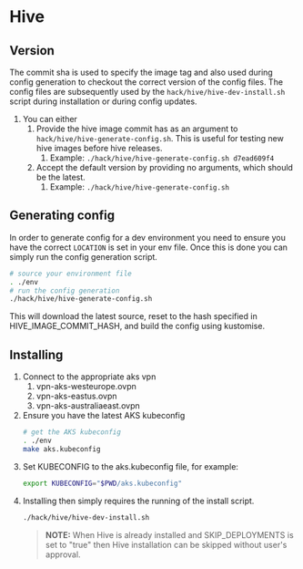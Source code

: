 # Hive

## Version

The commit sha is used to specify the image tag and also used during config generation to checkout the correct version of the config files. The config files are subsequently used by the `hack/hive/hive-dev-install.sh` script during installation or during config updates.

1. You can either
   1. Provide the hive image commit has as an argument to `hack/hive/hive-generate-config.sh`. This is useful for testing new hive images before hive releases.
      1. Example: `./hack/hive/hive-generate-config.sh d7ead609f4`
   2. Accept the default version by providing no arguments, which should be the latest.
      1. Example: `./hack/hive/hive-generate-config.sh`

## Generating config

In order to generate config for a dev environment you need to ensure you have the correct `LOCATION` is set in your env file. Once this is done you can simply run the config generation script.

```bash
# source your environment file
. ./env
# run the config generation
./hack/hive/hive-generate-config.sh
```

This will download the latest source, reset to the hash specified in HIVE_IMAGE_COMMIT_HASH, and build the config using kustomise.

## Installing

1. Connect to the appropriate aks vpn
   1. vpn-aks-westeurope.ovpn
   2. vpn-aks-eastus.ovpn
   3. vpn-aks-australiaeast.ovpn
2. Ensure you have the latest AKS kubeconfig  
    ```bash
    # get the AKS kubeconfig
    . ./env
    make aks.kubeconfig
    ```
3. Set KUBECONFIG to the aks.kubeconfig file, for example:
    ```bash
    export KUBECONFIG="$PWD/aks.kubeconfig"
    ```
4. Installing then simply requires the running of the install script.
    ```bash
    ./hack/hive/hive-dev-install.sh
    ```
   > __NOTE:__  When Hive is already installed and SKIP_DEPLOYMENTS is set to "true" then Hive installation can be skipped without user's approval.
